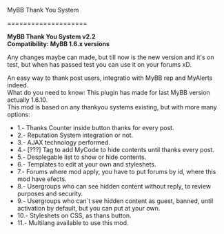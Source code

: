 MyBB Thank You System

====================

<b>MyBB Thank You System v2.2</b><br />
<b>Compatibility: MyBB 1.6.x versions</b><br />

Any changes maybe can made, but till now is the new version and it's on test, but when has passed test you can use it on your forums xD.

An easy way to thank post users, integratio with MyBB rep and MyAlerts indeed.<br />
What do you need to know: This plugin has made for last MyBB version actually 1.6.10.<br />
This mod is based on any thankyou systems existing, but with more many options:<br />

<ul>
<li>
1.- Thanks Counter inside button thanks for every post.
</li>
<li>
2.- Reputation System integration or not.
</li>
<li>
3.- AJAX technology performed.
</li>
<li>
4.- [???] Tag to add MyCode to hide contents until thanks every post.
</li>
<li>
5.- Desplegable list to show or hide contents.
</li>
<li>
6.- Templates to edit at your own and styleshets.
</li>
<li>
7.- Forums where mod apply, you have to put forums by id, where this mod have efects.
</li>
<li>
8.- Usergroups who can see hidden content without reply, to review purposes and security.
</li>
<li>
9.- Usergroups who can´t see hidden content as guest, banned, until activation by default, but you can put at your own.
</li>
<li>10.- Styleshets on CSS, as thans button.
</li>
<li>
11.- Multilang available to use this mod.
</li>
</ul>

